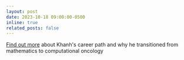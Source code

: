 ```yaml
---
layout: post
date: 2023-10-18 09:00:00-0500
inline: true
related_posts: false
---
```


<a href="https://cancerdynamics.columbia.edu/news/faces-iicd-khanh-dinh-associate-research-scientist">Find out more</a> about Khanh's career path and why he transitioned from mathematics to computational oncology
